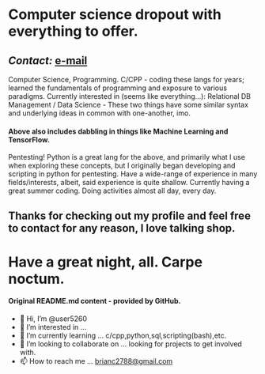 <!--- Hmm, Yes. I'm fairly certain these symbols mean something... --->
<!---
Something wonderful, indeed.
--->
# Computer science dropout with everything to offer. #
## ***Contact:*** [e-mail](mailto:brianc2788@gmail.com) ##
Computer Science, Programming. C/CPP - coding these langs for years; learned the fundamentals of programming and exposure to various paradigms.
Currently interested in (seems like everything...):
Relational DB Management / Data Science - These two things have some similar syntax and underlying ideas in common with one-another, imo.
#### **Above also includes dabbling in things like Machine Learning and TensorFlow.** ####
Pentesting! Python is a great lang for the above, and primarily what I use when exploring these concepts,
but I originally began developing and scripting in python for pentesting.
Have a wide-range of experience in many fields/interests, albeit, said experience is quite shallow.
Currently having a great summer coding. Doing activities almost all day, every day.
## Thanks for checking out my profile and feel free to contact for any reason, I love talking shop. ##
# Have a great night, all. Carpe noctum. #
<!--- I dnt knw wht i am doing --->

#### Original README.md content - provided by GitHub. ####
- 👋 Hi, I’m @user5260
- 👀 I’m interested in ...
- 🌱 I’m currently learning ... c/cpp,python,sql,scripting(bash),etc.
- 💞️ I’m looking to collaborate on ... looking for projects to get involved with.
- 📫 How to reach me ... brianc2788@gmail.com
<!---
user5260/user5260 is a ✨ special ✨ repository because its `README.md` (this file) appears on your GitHub profile.
You can click the Preview link to take a look at your changes.
--->

